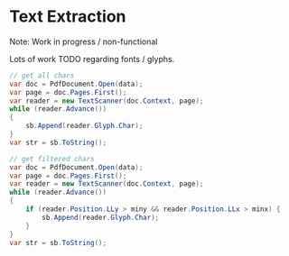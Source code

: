 # Text Extraction

Note: Work in progress / non-functional

Lots of work TODO regarding fonts / glyphs.

```csharp
// get all chars
var doc = PdfDocument.Open(data);
var page = doc.Pages.First();
var reader = new TextScanner(doc.Context, page);
while (reader.Advance())
{
    sb.Append(reader.Glyph.Char);
}
var str = sb.ToString();
```

```csharp
// get filtered chars
var doc = PdfDocument.Open(data);
var page = doc.Pages.First();
var reader = new TextScanner(doc.Context, page);
while (reader.Advance())
{
    if (reader.Position.LLy > miny && reader.Position.LLx > minx) {
        sb.Append(reader.Glyph.Char);
    }
}
var str = sb.ToString();
```
